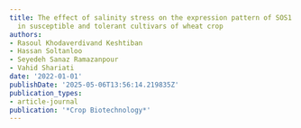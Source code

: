 ```yaml
---
title: The effect of salinity stress on the expression pattern of SOS1 and NHX1 genes
  in susceptible and tolerant cultivars of wheat crop
authors:
- Rasoul Khodaverdivand Keshtiban
- Hassan Soltanloo
- Seyedeh Sanaz Ramazanpour
- Vahid Shariati
date: '2022-01-01'
publishDate: '2025-05-06T13:56:14.219835Z'
publication_types:
- article-journal
publication: '*Crop Biotechnology*'
---
```

